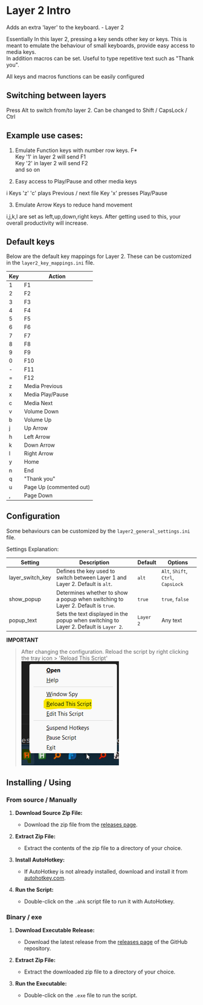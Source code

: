 # Layer 2 Intro 


Adds an extra 'layer' to the keyboard. - Layer 2

Essentially In this layer 2, pressing a key sends other key or keys. This is meant to emulate the behaviour of small keyboards, provide easy access to media keys.  
In addition macros can be set. Useful to type repetitive text such as "Thank you".

All keys and macros functions can be easily configured

## Switching between layers

Press Alt to switch from/to layer 2. Can be changed to Shift / CapsLock / Ctrl


## Example use cases: 

1. Emulate Function keys with number row keys. F*  
Key '1' in layer 2 will send F1   
Key '2' in layer 2 will send F2   
and so on  

2. Easy access to Play/Pause and other media keys  

i
Keys 'z' 'c' plays Previous / next file
Key 'x' presses Play/Pause 

3. Emulate Arrow Keys to reduce hand movement  

i,j,k,l are set as left,up,down,right keys. After getting used to this, your overall productivity will increase.


## Default keys

Below are the default key mappings for Layer 2. These can be customized in the `layer2_key_mappings.ini` file.

| Key | Action            |
|-----|-------------------|
| 1   | F1                |
| 2   | F2                |
| 3   | F3                |
| 4   | F4                |
| 5   | F5                |
| 6   | F6                |
| 7   | F7                |
| 8   | F8                |
| 9   | F9                |
| 0   | F10               |
| -   | F11               |
| =   | F12               |
| z   | Media Previous    |
| x   | Media Play/Pause  |
| c   | Media Next        |
| v   | Volume Down       |
| b   | Volume Up         |
| j   | Up Arrow          |
| h   | Left Arrow        |
| k   | Down Arrow        |
| l   | Right Arrow       |
| y   | Home              |
| n   | End               |
| q   | "Thank you"       |
| u   | Page Up (commented out) |
| ,   | Page Down         |


## Configuration

Some behaviours can be customized by the `layer2_general_settings.ini` file.

Settings Explanation:

| Setting           | Description                                                                                               | Default   | Options                        |
|-------------------|-----------------------------------------------------------------------------------------------------------|-----------|--------------------------------|
| layer_switch_key  | Defines the key used to switch between Layer 1 and Layer 2. Default is `alt`.                             | `alt`     | `Alt`, `Shift`, `Ctrl`, `CapsLock` |
| show_popup        | Determines whether to show a popup when switching to Layer 2. Default is `true`.                          | `true`    | `true`, `false`                |
| popup_text        | Sets the text displayed in the popup when switching to Layer 2. Default is `Layer 2`.                     | `Layer 2` | Any text                       |

**IMPORTANT** 
> After changing the configuration. Reload the script by right clicking the tray icon > 'Reload This Script'
![Right click tray](image.png)


## Installing / Using

### From source / Manually

1. **Download Source Zip File:**
   - Download the zip file from the [releases page](https://github.com/gyaaniguy/layer2keyboard/releases).

2. **Extract Zip File:**
   - Extract the contents of the zip file to a directory of your choice.

3. **Install AutoHotkey:**
   - If AutoHotkey is not already installed, download and install it from [autohotkey.com](https://www.autohotkey.com/).

4. **Run the Script:**
   - Double-click on the `.ahk` script file to run it with AutoHotkey.

### Binary / exe

1. **Download Executable  Release:**
   - Download the latest release from the [releases page](https://github.com/yourusername/repository/releases) of the GitHub repository.

2. **Extract Zip File:**
   - Extract the downloaded zip file to a directory of your choice.

3. **Run the Executable:**
   - Double-click on the `.exe` file to run the script.
